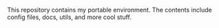 This repository contains my portable environment. The contents include config 
files, docs, utils, and more cool stuff.
